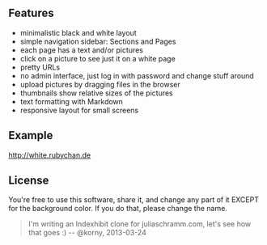 ## Features

- minimalistic black and white layout
- simple navigation sidebar: Sections and Pages
- each page has a text and/or pictures
- click on a picture to see just it on a white page
- pretty URLs
- no admin interface, just log in with password and change stuff around
- upload pictures by dragging files in the browser
- thumbnails show relative sizes of the pictures
- text formatting with Markdown
- responsive layout for small screens

## Example

<http://white.rubychan.de>

## License

You're free to use this software, share it, and change any part of it EXCEPT for the background color.
If you do that, please change the name.

> I'm writing an Indexhibit clone for juliaschramm.com, let's see how that goes :)
-- @korny, 2013-03-24
